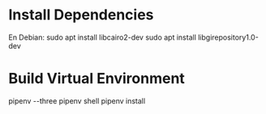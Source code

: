 # Install Dependencies
En Debian:
sudo apt install libcairo2-dev
sudo apt install libgirepository1.0-dev

# Build Virtual Environment
pipenv --three
pipenv shell
pipenv install
